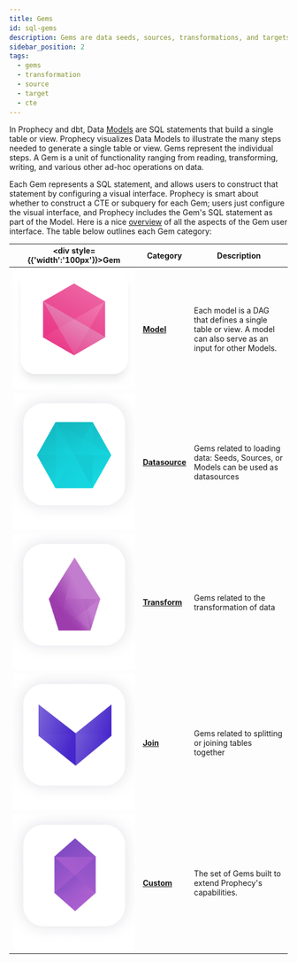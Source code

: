 ```yaml
---
title: Gems
id: sql-gems
description: Gems are data seeds, sources, transformations, and targets
sidebar_position: 2
tags:
  - gems
  - transformation
  - source
  - target
  - cte
---
```


In Prophecy and dbt, Data [Models](/docs/concepts/project/models.md) are SQL statements that build a single table or view. Prophecy visualizes Data Models to illustrate the many steps needed to generate a single table or view. Gems represent the individual steps. A Gem is a unit of functionality ranging from reading, transforming, writing, and various other ad-hoc operations on data.

Each Gem represents a SQL statement, and allows users to construct that statement by configuring a visual interface. Prophecy is smart about whether to construct a CTE or subquery for each Gem; users just configure the visual interface, and Prophecy includes the Gem's SQL statement as part of the Model. Here is a nice [overview](/docs/concepts/project/gems.md) of all the aspects of the Gem user interface. The table below outlines each Gem category: 

<div class="gems-table">

| <div style={{'width':'100px'}}>Gem</div>      | Category                                              | Description                                                                                                   |
| --------------------------------------------- | ----------------------------------------------------- | ------------------------------------------------------------------------------------------------------------- |
| ![Model](img/Model.png)                       | [**Model**](/docs/concepts/project/models.md)         | Each model is a DAG that defines a single table or view. A model can also serve as an input for other Models. |
| ![Source](img/Source%20and%20Target.png)      | [**Datasource**](./datasources/)                      | Gems related to loading data: Seeds, Sources, or Models can be used as datasources                            |
| ![Transform](img/Transform.png)               | [**Transform**](./Transformations/transformations.md) | Gems related to the transformation of data                                                                    |
| ![Join and Split](img/Join%20and%20Split.png) | [**Join**](./joins.md)                                | Gems related to splitting or joining tables together                                                          |
| ![Custom](img/Custom.png)                     | [**Custom**](./custom/custom.md)                      | The set of Gems built to extend Prophecy's capabilities.                                                      |

</div>



